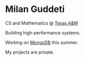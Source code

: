 # Milan Guddeti

CS and Mathematics @ [Texas A&M](https://www.tamu.edu/)

Building high-performance systems.

Working on [MongoDB](https://github.com/mongodb/) this summer.

My projects are private.

<!--For projects, visit [suhasg.com](https://www.suhasg.com/).-->
